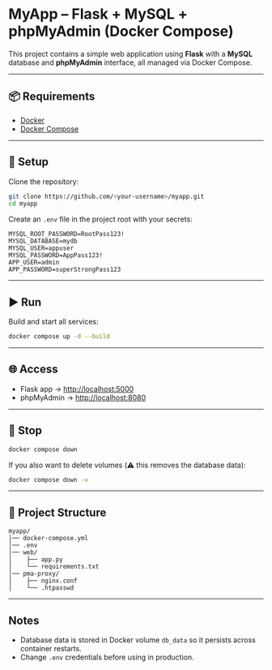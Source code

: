 # MyApp – Flask + MySQL + phpMyAdmin (Docker Compose)

This project contains a simple web application using **Flask** with a **MySQL** database and **phpMyAdmin** interface, all managed via Docker Compose.

---

## 📦 Requirements
- [Docker](https://docs.docker.com/get-docker/)
- [Docker Compose](https://docs.docker.com/compose/)

---

## 🚀 Setup

Clone the repository:
```bash
git clone https://github.com/<your-username>/myapp.git
cd myapp
```

Create an `.env` file in the project root with your secrets:
```env
MYSQL_ROOT_PASSWORD=RootPass123!
MYSQL_DATABASE=mydb
MYSQL_USER=appuser
MYSQL_PASSWORD=AppPass123!
APP_USER=admin
APP_PASSWORD=superStrongPass123
```

---

## ▶️ Run

Build and start all services:
```bash
docker compose up -d --build
```

---

## 🌐 Access

- Flask app → [http://localhost:5000](http://localhost:5000)  
- phpMyAdmin → [http://localhost:8080](http://localhost:8080)  

---

## 🛑 Stop
```bash
docker compose down
```

If you also want to delete volumes (⚠️ this removes the database data):
```bash
docker compose down -v
```

---

## 📂 Project Structure
```
myapp/
│── docker-compose.yml
│── .env
│── web/
│    ├── app.py
│    └── requirements.txt
│── pma-proxy/
│    ├── nginx.conf
│    └── .htpasswd
```

---

## Notes
- Database data is stored in Docker volume `db_data` so it persists across container restarts.
- Change `.env` credentials before using in production.
